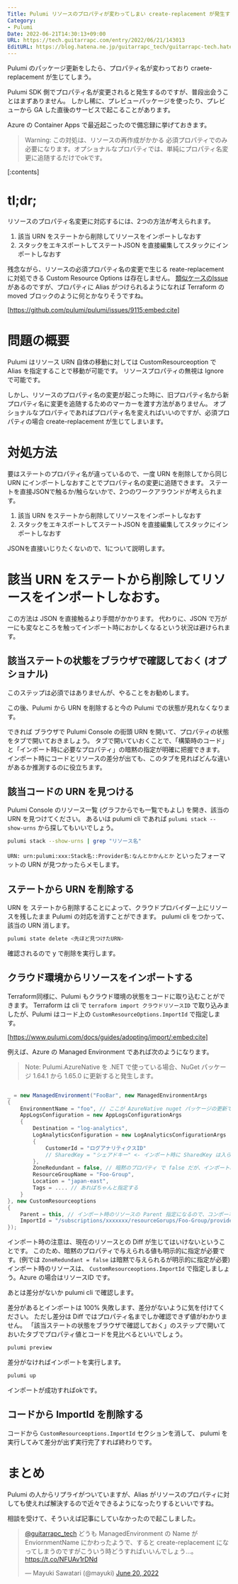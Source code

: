```yaml
---
Title: Pulumi リソースのプロパティが変わってしまい create-replacement が発生する場合の対処方法
Category:
- Pulumi
Date: 2022-06-21T14:30:13+09:00
URL: https://tech.guitarrapc.com/entry/2022/06/21/143013
EditURL: https://blog.hatena.ne.jp/guitarrapc_tech/guitarrapc-tech.hatenablog.com/atom/entry/13574176438104285078
---
```


Pulumi のパッケージ更新をしたら、プロパティ名が変わっており craete-replacement が生じてしまう。

Pulumi SDK 側でプロパティ名が変更されると発生するのですが、普段出会うことはまずありません。
しかし稀に、プレビューパッケージを使ったり、プレビューから GA した直後のサービスで起こることがあります。

Azure の Container Apps で最近起こったので備忘録に挙げておきます。

> Warning: この対処は、リソースの再作成がかかる 必須プロパティでのみ必要になります。オプショナルなプロパティでは、単純にプロパティ名変更に追随するだけでokです。

[:contents]

# tl;dr;

リソースのプロパティ名変更に対応するには、2つの方法が考えられます。

1. 該当 URN をステートから削除してリソースをインポートしなおす
2. スタックをエキスポートしてステートJSON を直接編集してスタックにインポートしなおす

残念ながら、リソースの必須プロパティ名の変更で生じる reate-replacement に対処できる Custom Resource Options は存在しません。
[類似ケースのIssue](https://github.com/pulumi/pulumi/issues/9115) があるのですが、プロパティに Alias がつけられるようになれば Terraform の moved ブロックのように何とかなりそうですね。



[https://github.com/pulumi/pulumi/issues/9115:embed:cite]



# 問題の概要

Pulumi はリソース URN 自体の移動に対しては CustomResourceoption で Alias を指定することで移動が可能です。
リソースプロパティの無視は Ignore で可能です。

しかし、リソースのプロパティ名の変更が起こった時に、旧プロパティ名から新プロパティ名に変更を追随するためのマーカーを渡す方法がありません。
オプショナルなプロパティであればプロパティ名を変えればいいのですが、必須プロパティの場合 create-replacement が生じてしまいます。

# 対処方法

要はステートのプロパティ名が違っているので、一度 URN を削除してから同じ URN にインポートしなおすことでプロパティ名の変更に追随できます。
ステートを直接JSONで触るか/触らないかで、2つのワークアラウンドが考えられます。

1. 該当 URN をステートから削除してリソースをインポートしなおす
2. スタックをエキスポートしてステートJSON を直接編集してスタックにインポートしなおす

JSONを直接いじりたくないので、1について説明します。

# 該当 URN をステートから削除してリソースをインポートしなおす。

この方法は JSON を直接触るより手間がかかります。
代わりに、JSON で万が一にも変なところを触ってインポート時におかしくなるという状況は避けられます。

## 該当ステートの状態をブラウザで確認しておく (オプショナル)

このステップは必須ではありませんが、やることをお勧めします。

この後、Pulumi から URN を削除すると今の Pulumi での状態が見れなくなります。

できれば ブラウザで Pulumi Console の街頭 URN を開いて、プロパティの状態をタブで開いておきましょう。
タブで開いていおくことで、「構築時のコード」と「インポート時に必要なプロパティ」の暗黙の指定が明確に把握できます。
インポート時にコードとリソースの差分が出ても、このタブを見ればどんな違いがあるか推測するのに役立ちます。

## 該当コードの URN を見つける

Pulumi Console のリソース一覧 (グラフからでも一覧でもよし) を開き、該当の URN を見つけてください。
あるいは pulumi cli であれば `pulumi stack --show-urns` から探してもいいでしょう。

```bash
pulumi stack --show-urns | grep "リソース名"
```

`URN: urn:pulumi:xxx:Stack名::Provider名:なんとかかんとか` といったフォーマットの URN が見つかったらメモします。

## ステートから URN を削除する

URN を ステートから削除することによって、クラウドプロバイダー上にリソースを残したまま Pulumi の対応を消すことができます。
pulumi cli をつかって、該当の URN 消します。

```bash
pulumi state delete <先ほど見つけたURN>
```

確認されるので y で削除を実行します。

## クラウド環境からリソースをインポートする

Terraform同様に、Pulumi もクラウド環境の状態をコードに取り込むことができます。
Terraform は cli で `terraform import クラウドリソースID` で取り込みましたが、Pulumi はコード上の `CustomResourceOptions.ImportId` で指定します。

[https://www.pulumi.com/docs/guides/adopting/import/:embed:cite]

例えば、Azure の Managed Environment であれば次のようになります。

> Note: Pulumi.AzureNative を .NET で使っている場合、NuGet パッケージ 1.64.1 から 1.65.0 に更新すると発生します。


```cs

_ = new ManagedEnvironment("FooBar", new ManagedEnvironmentArgs
{
    EnvironmentName = "foo", // ここが AzureNative nuget パッケージの更新で Name から EnvironmentName に変わった
    AppLogsConfiguration = new AppLogsConfigurationArgs
    {
        Destination = "log-analytics",
        LogAnalyticsConfiguration = new LogAnalyticsConfigurationArgs
        {
            CustomerId = "ログアナリティクスID"
            // SharedKey = "シェアドキー" <- インポート時に SharedKey は入らないのでコメントアウト必須
        },
        ZoneRedundant = false, // 暗黙のプロパティ で false だが、インポート時は 明示的に指定しないと Diff が出てインポートが失敗する
        ResourceGroupName = "Foo-Group",
        Location = "japan-east",
        Tags = .... // あればちゃんと指定する
    }
}, new CustomResourceoptions
{
    Parent = this, // インポート時のリソースの Parent 指定になるので、コンポーネントと親子関係持たせるなら必須
    ImportId = "/subscriptions/xxxxxxx/resourceGorups/Foo-Group/providers/Microsoft.App/managedEnvironment/foo" // Azure Resource Id
});
```

インポート時の注意は、現在のリソースとの Diff が生じてはいけないということです。
このため、暗黙のプロパティで与えられる値も明示的に指定が必要です。(例では `ZoneRedundant = false` は暗黙で与えられるが明示的に指定が必要)
インポート時のリソースは、 `CustomResourceoptions.ImportId` で指定しましょう。Azure の場合はリソースID です。

あとは差分がないか pulumi cli で確認します。

差分があるとインポートは 100% 失敗します、差分がないように気を付けてください。
ただし差分は Diff ではプロパティ名までしか確認できず値がわかりません。
「該当ステートの状態をブラウザで確認しておく」のステップで開いておいたタブでプロパティ値とコードを見比べるといいでしょう。

```bash
pulumi preview
```

差分がなければインポートを実行します。

```bash
pulumi up
```

インポートが成功すればokです。

## コードから ImportId を削除する

コードから `CustomResourceoptions.ImportId` セクションを消して、 pulumi を実行してみて差分が出ず実行完了すれば終わりです。

# まとめ

Pulumi の人からリプライがついていますが、Alias がリソースのプロパティに対しても使えれば解決するので近々できるようになったりするといいですね。

相談を受けて、そういえば記事にしていなかったので起こしました。

<blockquote class="twitter-tweet"><p lang="ja" dir="ltr"><a href="https://twitter.com/guitarrapc_tech?ref_src=twsrc%5Etfw">@guitarrapc_tech</a> どうも ManagedEnvironment の Name が EnviornmentName にかわったようで、すると create-replacement になってしまうのですがこういう時どうすればいいんでしょう…。<a href="https://t.co/NFUAv1rDNd">https://t.co/NFUAv1rDNd</a></p>&mdash; Mayuki Sawatari (@mayuki) <a href="https://twitter.com/mayuki/status/1538922800479469568?ref_src=twsrc%5Etfw">June 20, 2022</a></blockquote> <script async src="https://platform.twitter.com/widgets.js" charset="utf-8"></script>
